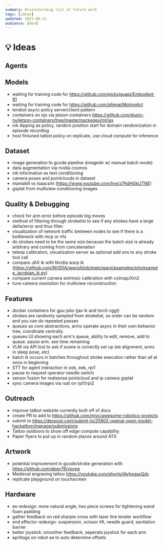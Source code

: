 ```yaml
---
summary: Brainstorming list of future work
tags: [ideas]
updated: 2025-08-21
audience: [dev]
---
```


# 💡 Ideas

## Agents

## Models
- waiting for training code for https://github.com/pickxiguapi/Embodied-R1
- waiting for training code for https://github.com/allenai/MolmoAct
- lerobot async policy server/client pattern
- containers on ojo via jetson-containers https://github.com/dusty-nv/jetson-containers/tree/master/packages/ml/jax
- ink dipping as policy, random position start for domain randomization in episode recording
- host fintuned tatbot policy on replicate, use cloud compute for inference

## Dataset
- image generation to gcode pipeline (imagedir w/ manual batch mode)
- data augmentation via nvidia cosmos
- ink information as text conditioning
- camera poses and pointclouds in dataset
- maniskill vs isaacsim (https://www.youtube.com/live/z7KdHGkUTNE)
- gsplat from multiview conditioning images

## Quality & Debugging
- check for arm error before episode big moves
- method of filtering through strokelist to see if any strokes have a large delta/error and thus filter.
- visualization of network traffic between nodes to see if there is a bottleneck with mcp or nfs
- do strokes need to be the same size because the batch size is already arbitrary and coming from concatenation
- teleop calibration, visualization server as optional add ons to any stroke tool call
- compare JAX ik with Nvidia warp ik (https://github.com/NVIDIA/warp/blob/main/warp/examples/sim/example_jacobian_ik.py)
- compare current camera extrinsic calibration with colmap/Xm2
- tune camera resolution for multiview reconstruction

## Features
- docker containers for gpu jobs (jax ik and torch vggt)
- strokes are randomly sampled from strokelist, so order can be random and you can do repeated passes
- queues as core abstractions, arms operate async in their own behavior tree, coordinate centrally.
- queueu UI showing each arm's queue, ability to edit, remove, add to queue. pause arm. see time remaining.
- VLM via API tool to ask if scene is correctly set up (ee alignment, arms in sleep pose, etc)
- batch ik occurs in batches throughout stroke execution rather than all at once in beginning
- STT for agent interaction in ook, eek, rpi1
- pause to request operator needle switch
- sensor fusion for realsense pointcloud and ip camera gsplat
- sync camera images via rust on rpi1/rpi2

## Outreach
- improve tatbot website currently built off of docs
- create PR to add to https://github.com/mjyc/awesome-robotics-projects
- submit to https://devpost.com/submit-to/25802-openai-open-model-hackathon/manage/submissions
- Tattoo outdoors to show off edge compute capability
- Paper flyers to put up in random places around ATX

## Artwork
- potential improvement in gcode/stroke generation with https://github.com/abey79/vpype
- Medieval engraving tattoo https://youtube.com/shorts/lAyhxgaxQdc
- replicate playground on touchscreen

## Hardware
- ee redesign: more natural angle, two piece screws for tightening wand foam padding
- gather feedback on red sharpie cross with laser line leveler workflow
- end effector redesign: suspension, scissor lift, needle guard, sanitation barrier
- better joystick: smoother feedback, seperate joystick for each arm
- apriltags on robot ee to auto determine offsets
